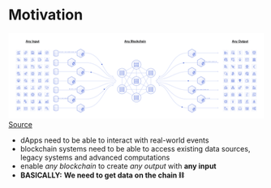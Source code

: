 # Motivation

<div class="container mx-auto flex flex-column justify-center">
    <div class="mb-4">
        <img src="/hybrid_smart_contracts.png" class="h-50 rounded object-center"/>
        <a href="https://ieeexplore.ieee.org/abstract/document/9086815" class="italic text-xs">Source</a>
    </div>
</div>

- dApps need to be able to interact with real-world events
- blockchain systems need to be able to access existing data sources, legacy systems and advanced computations
- enable *any blockchain* to create *any output* with **any input**
- **BASICALLY:** **We need to get data on the chain ⛓**
